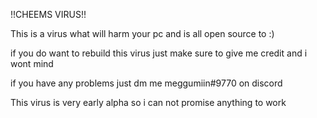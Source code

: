 <p>!!CHEEMS VIRUS!!</p>
<p>This is a virus what will harm your pc and is all open source to :)&nbsp;</p>
<p>if you do want to rebuild this virus just make sure to give me credit and i wont mind</p>
<p>if you have any problems just dm me meggumiin#9770 on discord&nbsp;</p>
<p>This virus is very early alpha so i can not promise anything to work&nbsp;</p>
<p><br></p>
<p>&nbsp;</p>
